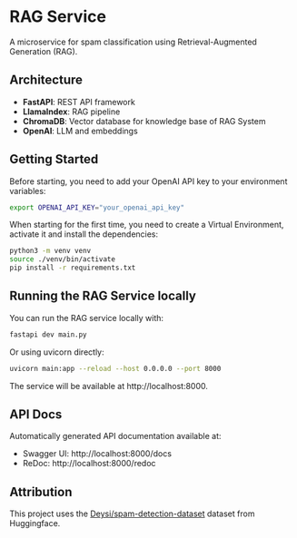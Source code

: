 # RAG Service

A microservice for spam classification using Retrieval-Augmented Generation (RAG).

## Architecture

- **FastAPI**: REST API framework
- **LlamaIndex**: RAG pipeline
- **ChromaDB**: Vector database for knowledge base of RAG System
- **OpenAI**: LLM and embeddings

## Getting Started

Before starting, you need to add your OpenAI API key to your environment variables:

```bash
export OPENAI_API_KEY="your_openai_api_key"
```

When starting for the first time, you need to create a Virtual Environment, activate it and install the dependencies:

```bash
python3 -m venv venv
source ./venv/bin/activate
pip install -r requirements.txt
```

## Running the RAG Service locally
You can run the RAG service locally with:

```bash
fastapi dev main.py
```

Or using uvicorn directly:
```bash
uvicorn main:app --reload --host 0.0.0.0 --port 8000
```

The service will be available at http://localhost:8000.


## API Docs

Automatically generated API documentation available at:
- Swagger UI: http://localhost:8000/docs
- ReDoc: http://localhost:8000/redoc


## Attribution

This project uses the [Deysi/spam-detection-dataset](https://huggingface.co/datasets/Deysi/spam-detection-dataset) dataset from Huggingface.
